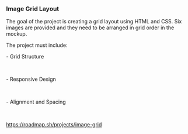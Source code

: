 <h3>Image Grid Layout</h3>

<p>The goal of the project is creating a grid layout using HTML and CSS. Six images are provided and they need to be arranged in grid order in the mockup.</p>

<p>The project must include:</p>
<p>- Grid Structure</p></br>
<p>- Responsive Design</p></br>
<p>- Alignment and Spacing</p></br>

https://roadmap.sh/projects/image-grid